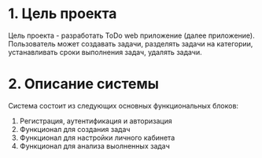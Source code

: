 # 1. Цель проекта
Цель проекта - разработать ToDo web приложение (далее приложение). Пользователь
может создавать задачи, разделять задачи на категории, устанавливать сроки
выполнения задач, удалять задачи.

# 2. Описание системы
Система состоит из следующих основных функциональных блоков:
1. Регистрация, аутентификация и авторизация
2. Функционал для создания задач
3. Функционал для настройки личного кабинета
4. Функционал для анализа выолненных задач

